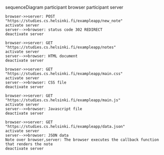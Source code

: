 sequenceDiagram
    participant browser
    participant server

    browser->>server: POST "https://studies.cs.helsinki.fi/exampleapp/new_note"
    activate server
    server-->>browser: status code 302 REDIRECT
    deactivate server

    browser->>server: GET "https://studies.cs.helsinki.fi/exampleapp/notes"
    activate server
    server-->>browser: HTML document
    deactivate server

    browser->>server: GET "https://studies.cs.helsinki.fi/exampleapp/main.css"
    activate server
    server-->>browser: CSS file
    deactivate server

    browser->>server: GET "https://studies.cs.helsinki.fi/exampleapp/main.js"
    activate server
    server-->>browser: Javascript file
    deactivate server

    browser->>server: GET "https://studies.cs.helsinki.fi/exampleapp/data.json"
    activate server
    server-->>browser: JSON data
    Note over browser,server: The browser executes the callback function that renders the note
    deactivate server